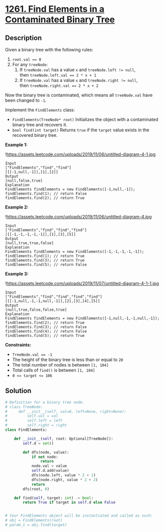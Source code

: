 # [1261. Find Elements in a Contaminated Binary Tree](https://leetcode.com/problems/find-elements-in-a-contaminated-binary-tree/description/?envType=daily-question&envId=2025-02-21)

## Description


Given a binary tree with the following rules:

1. `root.val == 0`
2. For any `treeNode`:
    1. If `treeNode.val` has a value `x` and `treeNode.left != null`, then `treeNode.left.val == 2 * x + 1`
    2. If `treeNode.val` has a value `x` and `treeNode.right != null`, then `treeNode.right.val == 2 * x + 2`

Now the binary tree is contaminated, which means all `treeNode.val` have been changed to `-1`.

Implement the `FindElements` class:

- `FindElements(TreeNode* root)` Initializes the object with a contaminated binary tree and recovers it.
- `bool find(int target)` Returns `true` if the `target` value exists in the recovered binary tree.

**Example 1:**

!https://assets.leetcode.com/uploads/2019/11/06/untitled-diagram-4-1.jpg

```
Input
["FindElements","find","find"]
[[[-1,null,-1]],[1],[2]]
Output
[null,false,true]
Explanation
FindElements findElements = new FindElements([-1,null,-1]);
findElements.find(1); // return False
findElements.find(2); // return True
```

**Example 2:**

!https://assets.leetcode.com/uploads/2019/11/06/untitled-diagram-4.jpg

```
Input
["FindElements","find","find","find"]
[[[-1,-1,-1,-1,-1]],[1],[3],[5]]
Output
[null,true,true,false]
Explanation
FindElements findElements = new FindElements([-1,-1,-1,-1,-1]);
findElements.find(1); // return True
findElements.find(3); // return True
findElements.find(5); // return False
```

**Example 3:**

!https://assets.leetcode.com/uploads/2019/11/07/untitled-diagram-4-1-1.jpg

```
Input
["FindElements","find","find","find","find"]
[[[-1,null,-1,-1,null,-1]],[2],[3],[4],[5]]
Output
[null,true,false,false,true]
Explanation
FindElements findElements = new FindElements([-1,null,-1,-1,null,-1]);
findElements.find(2); // return True
findElements.find(3); // return False
findElements.find(4); // return False
findElements.find(5); // return True

```

**Constraints:**

- `TreeNode.val == -1`
- The height of the binary tree is less than or equal to `20`
- The total number of nodes is between `[1, 104]`
- Total calls of `find()` is between `[1, 104]`
- `0 <= target <= 106`

## Solution

```python
# Definition for a binary tree node.
# class TreeNode:
#     def __init__(self, val=0, left=None, right=None):
#         self.val = val
#         self.left = left
#         self.right = right
class FindElements:

    def __init__(self, root: Optional[TreeNode]):
        self.d = set()

        def dfs(node, value):
            if not node:
                return
            node.val = value
            self.d.add(value)
            dfs(node.left, value * 2 + 1)
            dfs(node.right, value * 2 + 2)
            return
        dfs(root, 0)

    def find(self, target: int) -> bool:
        return True if target in self.d else False


# Your FindElements object will be instantiated and called as such:
# obj = FindElements(root)
# param_1 = obj.find(target)
```

